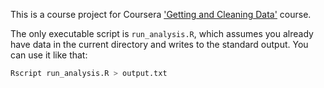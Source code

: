 This is a course project for Coursera ['Getting and Cleaning Data'](https://www.coursera.org/course/getdata) course.

The only executable script is `run_analysis.R`, which assumes you already have data in the current directory and writes to the standard output. You can use it like that:

```bash
Rscript run_analysis.R > output.txt
```
